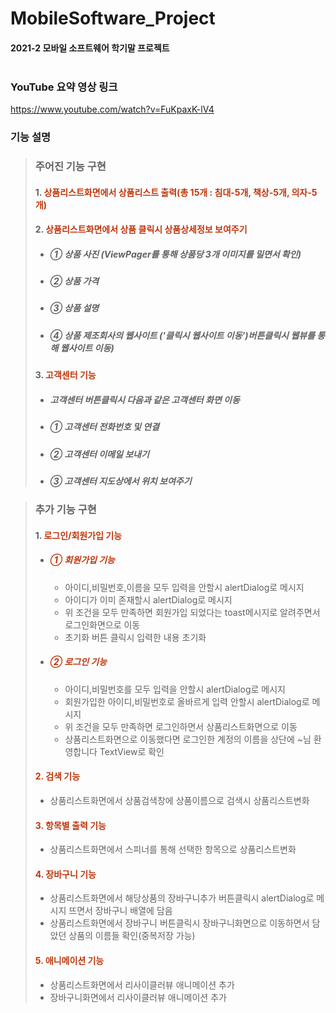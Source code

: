 # MobileSoftware_Project
#### 2021-2 모바일 소프트웨어 학기말 프로젝트<br/><br />

### YouTube 요약 영상 링크
https://www.youtube.com/watch?v=FuKpaxK-lV4

### 기능 설명

> ### 주어진 기능 구현
> #### 1. <font color='#BF360C'>상품리스트화면에서 상품리스트 출력(총 15개 : 침대-5개, 책상-5개, 의자-5개)</font>
> 
> #### 2. <font color='#BF360C'>상품리스트화면에서 상품 클릭시 상품상세정보 보여주기</font>
>   - ##### ① 상품 사진 (ViewPager를 통해 상품당 3개 이미지를 밀면서 확인)
>   - ##### ② 상품 가격 
>   - ##### ③ 상품 설명
>   - ##### ④ 상품 제조회사의 웹사이트 ('클릭시 웹사이트 이동')버튼클릭시 웹뷰를 통해 웹사이트 이동)
>
> #### 3. <font color='#BF360C'>고객센터 기능</font>
>   - ##### 고객센터 버튼클릭시 다음과 같은 고객센터 화면 이동
>   - ##### ① 고객센터 전화번호 및 연결
>   - ##### ② 고객센터 이메일 보내기
>   - ##### ③ 고객센터 지도상에서 위치 보여주기

> ### 추가 기능 구현
> #### 1. <font color='#BF360C'>로그인/회원가입 기능</font>
>   - ##### <font color='#BF360C'>① 회원가입 기능</font> 
>      - 아이디,비밀번호,이름을 모두 입력을 안할시 alertDialog로 메시지
>      - 아이디가 이미 존재할시 alertDialog로 메시지
>      - 위 조건을 모두 만족하면 회원가입 되었다는 toast메시지로 알려주면서 로그인화면으로 이동 
>      - 초기화 버튼 클릭시 입력한 내용 초기화
>   - ##### <font color='#BF360C'>② 로그인 기능</font>
>      - 아이디,비밀번호를 모두 입력을 안할시 alertDialog로 메시지
>      - 회원가입한 아이디,비밀번호로 올바르게 입력 안할시 alertDialog로 메시지
>      - 위 조건을 모두 만족하면 로그인하면서 상품리스트화면으로 이동
>      - 상품리스트화면으로 이동했다면 로그인한 계정의 이름을 상단에 ~님 환영합니다 TextView로 확인
>
> #### <font color='#BF360C'>2. 검색 기능</font>
> - 상품리스트화면에서 상품검색창에 상품이름으로 검색시 상품리스트변화
>
> #### <font color='#BF360C'>3. 항목별 출력 기능</font>
> - 상품리스트화면에서 스피너를 통해 선택한 항목으로 상품리스트변화
>
> #### <font color='#BF360C'>4. 장바구니 기능</font>
> - 상품리스트화면에서 해당상품의 장바구니추가 버튼클릭시 alertDialog로 메시지
>   뜨면서 장바구니 배열에 담음
> - 상품리스트화면에서 장바구니 버튼클릭시 장바구니화면으로 이동하면서 담았던 상품의 이름들 확인(중복저장 가능) 
>
> #### <font color='#BF360C'>5. 애니메이션 기능</font>
> - 상품리스트화면에서 리사이클러뷰 애니메이션 추가
> - 장바구니화면에서 리사이클러뷰 애니메이션 추가



